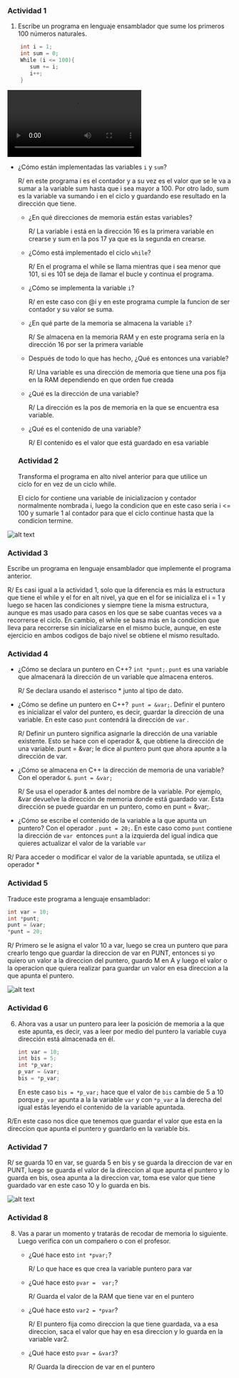 ### Actividad 1

1. Escribe un programa en lenguaje ensamblador que sume los primeros 100 números naturales.

```cpp
    int i = 1;
    int sum = 0;
    While (i <= 100){
       sum += i;
       i++;
    }
```
<video controls src="Reto1.mp4" title="Title"></video>

- ¿Cómo están implementadas las variables `i` y `sum`?

  R/ en este programa i es el contador y a su vez es el valor que se le va a sumar a la variable sum hasta que i sea mayor a 100. Por otro lado, sum es la variable va sumando i en el ciclo y guardando ese resultado en la dirección que tiene.

    - ¿En qué direcciones de memoria están estas variables?

      R/ La variable i está en la dirección 16 es la primera variable en crearse y sum en la pos 17 ya que es la segunda en crearse.

    - ¿Cómo está implementado el ciclo `while`?

      R/ En el programa el while se llama mientras que i sea menor que 101, si es 101 se deja de llamar el bucle y  continua el programa.

    - ¿Cómo se implementa la variable `i`?

      R/ en este caso con @i y en este programa cumple la funcion de ser contador y su valor se suma.

    - ¿En qué parte de la memoria se almacena la variable `i`?

      R/ Se almacena en la memoria RAM y en este programa sería en la dirección 16 por ser la primera variable

    - Después de todo lo que has hecho, ¿Qué es entonces una variable?

      R/ Una variable es una dirección de memoria que tiene una pos fija en la RAM dependiendo en que orden fue creada

    - ¿Qué es la dirección de una variable?

      R/ La dirección es la pos de memoria en la que se encuentra esa variable.

    - ¿Qué es el contenido de una variable?

      R/ El contenido es el valor que está guardado en esa variable

  ### Actividad 2

    Transforma el programa en alto nivel anterior para que utilice un ciclo for en vez de un ciclo while.

    El ciclo for contiene una variable de inicializacion y contador normalmente nombrada i, luego la condicion que en este caso seria  i <= 100 y sumarle 1 al contador para que el ciclo continue hasta que la condicion termine.
    
 ![alt text](Reto2.png)


### Actividad 3
Escribe un programa en lenguaje ensamblador que implemente el programa anterior.

R/ Es casi igual a la actividad 1, solo que la diferencia es más la estructura que tiene el while y el for en alt nivel, ya que en el for se inicializa el i = 1 y luego se hacen las condiciones y siempre tiene la misma estructura, aunque es mas usado para casos en los que se sabe cuantas veces va a recorrerse el ciclo. En cambio, el while  se basa más en la condicion que lleva para recorrerse sin inicializarse en el mismo bucle, aunque, en este ejercicio en ambos codigos de bajo nivel se obtiene el mismo resultado.


  ### Actividad 4

- ¿Cómo se declara un puntero en C++? `int *punt;`. `punt` es una variable que almacenará la dirección de un variable que almacena enteros.

    R/ Se declara usando el asterisco * junto al tipo de dato.

- ¿Cómo se define un puntero en C++? 
`punt = &var;`. Definir el puntero es inicializar el valor del puntero, es decir, guardar la dirección de una variable. En este caso `punt` contendrá la dirección de `var` .

    R/ Definir un puntero significa asignarle la dirección de una variable existente. Esto se hace con el operador &, que obtiene la dirección de una variable. punt = &var; le dice al puntero punt que ahora apunte a la dirección de var.

- ¿Cómo se almacena en C++ la dirección de memoria de una variable? Con el operador `&`. `punt = &var;`

    R/ Se usa el operador & antes del nombre de la variable. Por ejemplo, &var devuelve la dirección de memoria donde está guardado var. Esta dirección se puede guardar en un puntero, como en punt = &var;.


- ¿Cómo se escribe el contenido de la variable a la que apunta un puntero? Con el operador . `punt = 20;`. En este caso 
como `punt` contiene la dirección de `var`  entonces `punt` a la izquierda del igual indica que quieres actualizar el valor de la variable `var`

R/ Para acceder o modificar el valor de la variable apuntada, se utiliza el operador *

### Actividad 5

Traduce este programa a lenguaje ensamblador:

```cs
int var = 10;
int *punt;
punt = &var;
*punt = 20;

```
R/ Primero se le asigna el valor 10 a var, luego se crea un puntero que para crearlo tengo que guardar la direccion de var en PUNT, entonces si yo quiero un valor a la direccion del puntero, guardo M en A y luego el valor o la operacion que quiera realizar para guardar un valor en esa direccion a la que apunta el puntero.

![alt text](Reto5.jpg)

### Actividad 6

6. Ahora vas a usar un puntero para leer la posición de memoria a la que este apunta, es decir, vas a leer por medio del puntero la variable cuya dirección está almacenada en él.
    
    ```cpp
    int var = 10;
    int bis = 5;
    int *p_var;
    p_var = &var;
    bis = *p_var;
    ```
    
    En este caso `bis = *p_var;` hace que el valor de `bis` cambie de 5 a 10 porque `p_var` apunta a la la variable `var` y con `*p_var` a la derecha del igual estás leyendo el contenido de la variable apuntada.

 R/En este caso nos dice que tenemos que guardar el valor que esta en la direccion que apunta el puntero y guardarlo en la variable bis.


 ### Actividad 7

 R/ se guarda 10 en var, se guarda 5 en bis y se guarda la direccion de var en PUNT, luego se guarda el valor de la direccion al que apunta el puntero y lo guarda en bis, osea apunta a la direccion var, toma ese valor que tiene guardado var en este caso 10 y lo guarda en bis.

 ![alt text](Reto7.jpg)


 ### Actividad 8

 8. Vas a parar un momento y tratarás de recodar de memoria lo siguiente. Luego verifica con un compañero o con el profesor.

    - ¿Qué hace esto `int *pvar;`?

      R/ Lo que hace es que crea la variable puntero para var

    - ¿Qué hace esto `pvar =  var;`? 

      R/ Guarda el valor de la RAM que tiene var en el puntero

    - ¿Qué hace esto `var2 = *pvar`?

      R/ El puntero fija como direccion la que tiene guardada, va a esa direccion, saca el valor que hay en esa direccion y lo guarda en la variable var2.

    - ¿Qué hace esto `pvar = &var3`?

      R/  Guarda la direccion de var en el puntero
